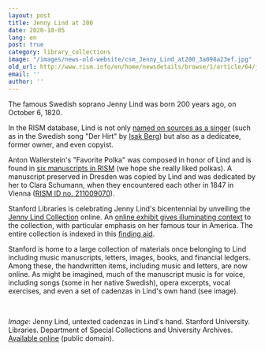 ```yaml
---
layout: post
title: Jenny Lind at 200
date: 2020-10-05
lang: en
post: true
category: library_collections
image: "/images/news-old-website/csm_Jenny_Lind_at200_3a098a23ef.jpg"
old_url: http://www.rism.info/en/home/newsdetails/browse/1/article/64/jenny-lind-at-200.html
email: ''
author: ''
---
```


The famous Swedish soprano Jenny Lind was born 200 years ago, on October 6, 1820.   
  
In the RISM database, Lind is not only [named on sources as a singer](https://opac.rism.info/search?View=rism&q=jenny+lind) (such as in the Swedish song "Der Hirt" by [Isak Berg](https://opac.rism.info/search?View=rism&q=jenny+lind+berg+hirt)) but also as a dedicatee, former owner, and even copyist.   
  
Anton Wallerstein's "Favorite Polka" was composed in honor of Lind and is found in [six manuscripts in RISM](https://opac.rism.info/search?View=rism&q=jenny+lind+polka) (we hope she really liked polkas). A manuscript preserved in Dresden was copied by Lind and was dedicated by her to Clara Schumann, when they encountered each other in 1847 in Vienna ([RISM ID no. 211009070](https://opac.rism.info/search?id=211009070&View=rism)).   
  
Stanford Libraries is celebrating Jenny Lind's bicentennial by unveiling the [Jenny Lind Collection](https://exhibits.stanford.edu/rare-music/browse/jenny-lind) online. An [online exhibit gives illuminating context](https://exhibits.stanford.edu/rare-music/feature/manuscripts-from-the-jenny-lind-collection) to the collection, with particular emphasis on her famous tour in America. The entire collection is indexed in this [finding aid](https://oac.cdlib.org/findaid/ark:/13030/tf6b69n838/).  
  
Stanford is home to a large collection of materials once belonging to Lind including music manuscripts, letters, images, books, and financial ledgers. Among these, the handwritten items, including music and letters, are now online. As might be imagined, much of the manuscript music is for voice, including songs (some in her native Swedish), opera excerpts, vocal exercises, and even a set of cadenzas in Lind's own hand (see image).&nbsp;

&nbsp;

_Image_: Jenny Lind, untexted cadenzas in Lind's hand. Stanford University. Libraries. Department of Special Collections and University Archives. [Available online](https://purl.stanford.edu/xz152pr8763) (public domain).

&nbsp;

